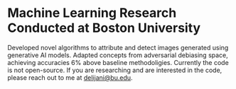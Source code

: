 # Machine Learning Research Conducted at Boston University

Developed novel algorithms to attribute and detect images generated using generative AI models. Adapted concepts from adversarial debiasing space, achieving accuracies 6% above baseline methodoligies. Currently the code is not open-source. If you are researching and are interested in the code, please reach out to me at delijani@bu.edu.
